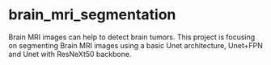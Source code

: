 # brain_mri_segmentation
Brain MRI images can help to detect brain tumors. This project is focusing on segmenting Brain MRI images using a basic Unet architecture, Unet+FPN and Unet with ResNeXt50 backbone.
